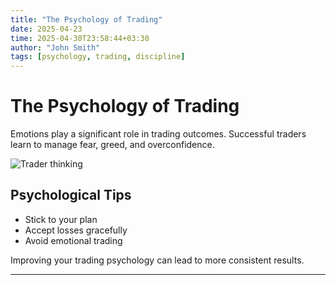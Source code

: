 ```yaml
---
title: "The Psychology of Trading"
date: 2025-04-23
time: 2025-04-30T23:58:44+03:30
author: "John Smith"
tags: [psychology, trading, discipline]
---
```


# The Psychology of Trading

Emotions play a significant role in trading outcomes. Successful traders learn to manage fear, greed, and overconfidence.

![Trader thinking](https://placehold.co/600x400?text=Trading+Psychology)

## Psychological Tips
- Stick to your plan
- Accept losses gracefully
- Avoid emotional trading

Improving your trading psychology can lead to more consistent results.

---

